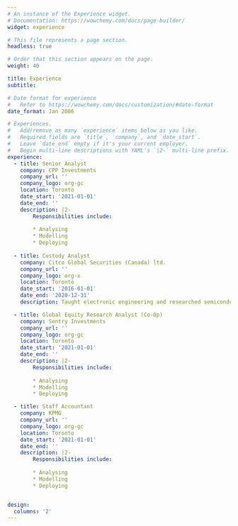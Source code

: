 ```yaml
---
# An instance of the Experience widget.
# Documentation: https://wowchemy.com/docs/page-builder/
widget: experience

# This file represents a page section.
headless: true

# Order that this section appears on the page.
weight: 40

title: Experience
subtitle:

# Date format for experience
#   Refer to https://wowchemy.com/docs/customization/#date-format
date_format: Jan 2006

# Experiences.
#   Add/remove as many `experience` items below as you like.
#   Required fields are `title`, `company`, and `date_start`.
#   Leave `date_end` empty if it's your current employer.
#   Begin multi-line descriptions with YAML's `|2-` multi-line prefix.
experience:
  - title: Senior Analyst
    company: CPP Investments
    company_url: ''
    company_logo: org-gc
    location: Toronto
    date_start: '2021-01-01'
    date_end: ''
    description: |2-
        Responsibilities include:
        
        * Analysing
        * Modelling
        * Deploying
        
  - title: Custody Analyst
    company: Citco Global Securities (Canada) ltd.
    company_url: ''
    company_logo: org-x
    location: Toronto
    date_start: '2016-01-01'
    date_end: '2020-12-31'
    description: Taught electronic engineering and researched semiconductor physics.

  - title: Global Equity Research Analyst (Co-Op)
    company: Sentry Investments
    company_url: ''
    company_logo: org-gc
    location: Toronto
    date_start: '2021-01-01'
    date_end: ''
    description: |2-
        Responsibilities include:
        
        * Analysing
        * Modelling
        * Deploying

  - title: Staff Accountant
    company: KPMG
    company_url: ''
    company_logo: org-gc
    location: Toronto
    date_start: '2021-01-01'
    date_end: ''
    description: |2-
        Responsibilities include:
        
        * Analysing
        * Modelling
        * Deploying


design:
  columns: '2'
---
```

